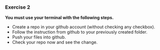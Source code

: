 ### Exercise 2

**You must use your terminal with the following steps.**

- Create a repo in your github account (without checking any checkbox).
- Follow the instruction from github to your previously created folder.
- Push your files into github.
- Check your repo now and see the change.
